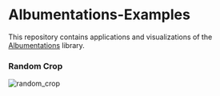 # Albumentations-Examples

This repository contains applications and visualizations of the [Albumentations](https://albumentations.ai/docs/) library.

### Random Crop
![random_crop](https://user-images.githubusercontent.com/50166164/210477205-f1ea0260-9f03-4471-af6a-86dcf8b3983b.png)
